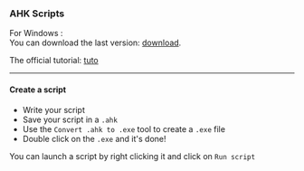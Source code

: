 ### AHK Scripts

For Windows : <br/>
You can download the last version: [download](https://autohotkey.com/download/).

The official tutorial: [tuto](https://autohotkey.com/docs/Tutorial.htm)

----------
#### Create a script

- Write your script
- Save your script in a `.ahk`
- Use the `Convert .ahk to .exe` tool to create a `.exe` file
- Double click on the `.exe` and it's done!


You can launch a script by right clicking it and click on `Run script`
